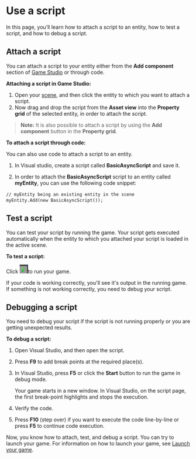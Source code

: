 # Use a script

In this page, you’ll learn how to attach a script to an entity, how to test a script, and how to debug a script.

## Attach a script

You can attach a script to your entity either from the **Add component** section of [Game Studio](xref:game-studio) or through code.

**Attaching a script in Game Studio:**

1. Open your [scene](xref:scene), and then click the entity to which you want to attach a script.
2. Now drag and drop the script from the **Asset view** into the **Property grid** of the selected entity, in order to attach the script.
   
> **Note:** It is also possible to attach a script by using the **Add component** button in the **Property grid**.

**To attach a script through code:**

You can also use code to attach a script to an entity.

1. In Visual studio, create a script called **BasicAsyncScript** and save it.

2. In order to attach the **BasicAsyncScript** script to an entity called **myEntity**, you can use the following code snippet:

```Code: 
// myEntity being an existing entity in the scene
myEntity.Add(new BasicAsyncScript());
```

## Test a script

You can test your script by running the game. Your script gets executed automatically when the entity to which you attached your script is loaded in the active scene.

**To test a script:**

Click ![Play icon](media/use-a-script-play-icon.png)to run your game.

If your code is working correctly, you'll see it's output in the running game. If something is not working correctly, you need to debug your script.

## Debugging a script

You need to debug your script if the script is not running properly or you are getting unexpected results.

**To debug a script:**

1. Open Visual Studio, and then open the script.

2. Press **F9** to add break points at the required place(s).

3. In Visual Studio, press **F5** or click the **Start** button to run the game in debug mode.

   Your game starts in a new window. In Visual Studio, on the script page, the first break-point highlights and stops the execution.
   
4. Verify the code.
5. Press **F10** (step over) if you want to execute the code line-by-line or press **F5** to continue code execution.

Now, you know how to attach, test, and debug a script. You can try to launch your game. For information on how to launch your game, see [Launch your game](launch-your-game.md).
